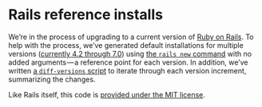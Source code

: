# Rails reference installs

We’re in the process of upgrading to a current version of
[Ruby on Rails][rails]. To help with the process, we’ve
generated default installations for multiple versions
([currently 4.2 through 7.0](./versions)) using
[the `rails new` command][rails new] with no added arguments — a reference point
for each version. In addition, we’ve written
[a `diff-versions` script](./diff-versions) to iterate through each version
increment, summarizing the changes.

Like Rails itself, this code is [provided under the MIT license](./LICENSE).

  [rails]: https://rubyonrails.org/
  [rails new]: https://guides.rubyonrails.org/getting_started.html#creating-the-blog-application "Rails Guide: ‘Creating the blog application’"
